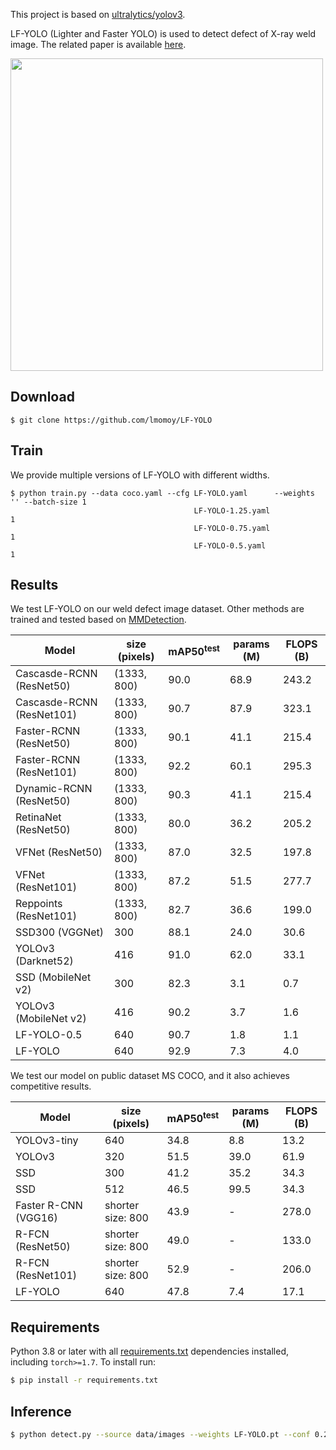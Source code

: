 This project is based on [ultralytics/yolov3](https://github.com/ultralytics/yolov3).

LF-YOLO (Lighter and Faster YOLO) is used to detect defect of X-ray weld image. The related paper is available [here](http://arxiv.org/abs/2110.15045).

<img width="500" src="https://raw.githubusercontent.com/lmomoy/images/main/weld_result.jpg">

## Download

```download
$ git clone https://github.com/lmomoy/LF-YOLO
```
## Train
We provide multiple versions of LF-YOLO with different widths. 

```train
$ python train.py --data coco.yaml --cfg LF-YOLO.yaml      --weights '' --batch-size 1
                                         LF-YOLO-1.25.yaml                           1
                                         LF-YOLO-0.75.yaml                           1
                                         LF-YOLO-0.5.yaml                            1
```

## Results
We test LF-YOLO on our weld defect image dataset. Other methods are trained and tested based on [MMDetection](https://github.com/open-mmlab/mmdetection).

Model                      |size (pixels)          |mAP50<sup>test<br>  |params (M)         |FLOPS (B)
---                        |---                    |---                 |---                |---               
Cascasde-RCNN (ResNet50)   |(1333, 800)            |90.0                |68.9               |243.2
Cascasde-RCNN (ResNet101)  |(1333, 800)            |90.7                |87.9               |323.1
Faster-RCNN (ResNet50)     |(1333, 800)            |90.1                |41.1               |215.4
Faster-RCNN (ResNet101)    |(1333, 800)            |92.2                |60.1               |295.3
Dynamic-RCNN (ResNet50)    |(1333, 800)            |90.3                |41.1               |215.4
RetinaNet (ResNet50)       |(1333, 800)            |80.0                |36.2               |205.2
VFNet (ResNet50)           |(1333, 800)            |87.0                |32.5               |197.8
VFNet (ResNet101)          |(1333, 800)            |87.2                |51.5               |277.7
Reppoints (ResNet101)      |(1333, 800)            |82.7                |36.6               |199.0
SSD300 (VGGNet)            |300                    |88.1                |24.0               |30.6
YOLOv3 (Darknet52)         |416                    |91.0                |62.0               |33.1
SSD (MobileNet v2)         |300                    |82.3                |3.1                |0.7
YOLOv3 (MobileNet v2)      |416                    |90.2                |3.7                |1.6
LF-YOLO-0.5                |640                    |90.7                |1.8                |1.1
LF-YOLO                    |640                    |92.9                |7.3                |4.0


We test our model on public dataset MS COCO, and it also achieves competitive results.

Model                  |size (pixels)          |mAP50<sup>test<br>  |params (M)         |FLOPS (B)
---                    |---                    |---                 |---                |---               
YOLOv3-tiny            |640                    |34.8                |8.8                |13.2
YOLOv3                 |320                    |51.5                |39.0               |61.9
SSD                    |300                    |41.2                |35.2               |34.3
SSD                    |512                    |46.5                |99.5               |34.3
Faster R-CNN (VGG16)   |shorter size: 800      |43.9                |-                  |278.0
R-FCN (ResNet50)       |shorter size: 800      |49.0                |-                  |133.0
R-FCN (ResNet101)      |shorter size: 800      |52.9                |-                  |206.0
LF-YOLO                |640                    |47.8                |7.4                |17.1




[comment]: <> (<details>)

[comment]: <> (  <summary>Table Notes &#40;click to expand&#41;</summary>)
  
[comment]: <> (  * AP<sup>test</sup> denotes COCO [test-dev2017]&#40;http://cocodataset.org/#upload&#41; server results, all other AP results denote val2017 accuracy.  )

[comment]: <> (  * AP values are for single-model single-scale unless otherwise noted. **Reproduce mAP** by `python test.py --data coco.yaml --img 640 --conf 0.001 --iou 0.65`  )

[comment]: <> (  * Speed<sub>GPU</sub> averaged over 5000 COCO val2017 images using a GCP [n1-standard-16]&#40;https://cloud.google.com/compute/docs/machine-types#n1_standard_machine_types&#41; V100 instance, and includes FP16 inference, postprocessing and NMS. **Reproduce speed** by `python test.py --data coco.yaml --img 640 --conf 0.25 --iou 0.45`  )

[comment]: <> (  * All checkpoints are trained to 300 epochs with default settings and hyperparameters &#40;no autoaugmentation&#41;. )

[comment]: <> (</details>)


## Requirements

Python 3.8 or later with all [requirements.txt](https://github.com/ultralytics/yolov3/blob/master/requirements.txt) dependencies installed, including `torch>=1.7`. To install run:
```bash
$ pip install -r requirements.txt
```
## Inference
```bash
$ python detect.py --source data/images --weights LF-YOLO.pt --conf 0.25
```

